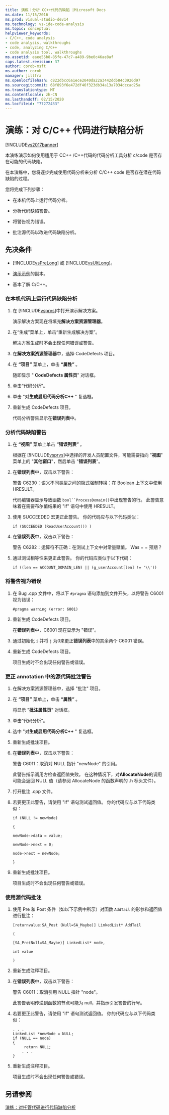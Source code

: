 ```yaml
---
title: 演练：分析 CC++代码的缺陷 |Microsoft Docs
ms.date: 11/15/2016
ms.prod: visual-studio-dev14
ms.technology: vs-ide-code-analysis
ms.topic: conceptual
helpviewer_keywords:
- C/C++, code analysis
- code analysis, walkthroughs
- code, analyzing C/C++
- code analysis tool, walkthroughs
ms.assetid: eaee55b8-85fe-47c7-a489-9be0c46ae8af
caps.latest.revision: 37
author: corob-msft
ms.author: corob
manager: jillfra
ms.openlocfilehash: c822dbcc6a1ece2040da22a3442dd584c3926d97
ms.sourcegitcommit: 68f893f6e472df46f323db34a13a7034dccad25a
ms.translationtype: MT
ms.contentlocale: zh-CN
ms.lasthandoff: 02/15/2020
ms.locfileid: "77272433"
---
```

# <a name="walkthrough-analyzing-cc-code-for-defects"></a>演练：对 C/C++ 代码进行缺陷分析
[!INCLUDE[vs2017banner](../includes/vs2017banner.md)]

本演练演示如何使用适用于 CC++ /C++代码的代码分析工具分析 c/code 是否存在可能的代码缺陷。  
  
 在本演练中，您将逐步完成使用代码分析来分析 C/C++ code 是否存在潜在代码缺陷的过程。  
  
 您将完成下列步骤：  
  
- 在本机代码上运行代码分析。  
  
- 分析代码缺陷警告。  
  
- 将警告视为错误。  
  
- 批注源代码以改进代码缺陷分析。  
  
## <a name="prerequisites"></a>先决条件  
  
- [!INCLUDE[vsPreLong](../includes/vsprelong-md.md)] 或 [!INCLUDE[vsUltLong](../includes/vsultlong-md.md)]。  
  
- [演示示例](../code-quality/demo-sample.md)的副本。  
  
- 基本了解 C/C++。  
  
### <a name="to-run-code-defect-analysis-on-native-code"></a>在本机代码上运行代码缺陷分析  
  
1. 在 [!INCLUDE[vsprvs](../includes/vsprvs-md.md)]中打开演示解决方案。  
  
     演示解决方案现在将填充**解决方案资源管理器**。  
  
2. 在“生成”菜单上，单击“重新生成解决方案”。  
  
     解决方案生成时不会出现任何错误或警告。  
  
3. 在**解决方案资源管理器**中，选择 CodeDefects 项目。  
  
4. 在 **“项目”** 菜单上，单击 **“属性”** 。  
  
     随即显示 " **CodeDefects 属性页**" 对话框。  
  
5. 单击“代码分析”。  
  
6. 单击 "对**生成启用代码分析C++**  " 复选框。  
  
7. 重新生成 CodeDefects 项目。  
  
     代码分析警告显示在**错误列表**中。  
  
### <a name="to-analyze-code-defect-warnings"></a>分析代码缺陷警告  
  
1. 在 **“视图”** 菜单上单击 **“错误列表”** 。  
  
     根据在 [!INCLUDE[vsprvs](../includes/vsprvs-md.md)]中选择的开发人员配置文件，可能需要指向 "**视图**" 菜单上的 "**其他窗口**"，然后单击 "**错误列表**"。  
  
2. 在**错误列表**中，双击以下警告：  
  
     警告 C6230：语义不同类型之间的隐式强制转换：在 Boolean 上下文中使用 HRESULT。  
  
     代码编辑器显示导致函数 `bool``ProcessDomain()`中出现警告的行。 此警告意味着在需要布尔值结果的 "if" 语句中使用 HRESULT。  
  
3. 使用 SUCCEEDED 宏更正此警告。 你的代码应与以下代码类似：  
  
    ```  
    if (SUCCEEDED (ReadUserAccount()) )  
    ```  
  
4. 在**错误列表**中，双击以下警告：  
  
     警告 C6282：运算符不正确：在测试上下文中对常量赋值。 Was = = 预期？  
  
5. 通过测试相等性来更正此警告。 你的代码应类似于以下代码：  
  
    ```  
    if ((len == ACCOUNT_DOMAIN_LEN) || (g_userAccount[len] != '\\'))  
    ```  
  
### <a name="to-treat-warning-as-an-error"></a>将警告视为错误  
  
1. 在 Bug .cpp 文件中，将以下 `#pragma` 语句添加到文件开头，以将警告 C6001 视为错误：  
  
    ```  
    #pragma warning (error: 6001)  
    ```  
  
2. 重新生成 CodeDefects 项目。  
  
     在**错误列表**中，C6001 现在显示为 "错误"。  
  
3. 通过初始化 `i` 并将 `j` 为0来更正**错误列表**中的其余两个 C6001 错误。  
  
4. 重新生成 CodeDefects 项目。  
  
     项目生成时不会出现任何警告或错误。  
  
### <a name="to-correct-the-source-code-annotation-warnings-in-annotationc"></a>更正 annotation 中的源代码批注警告  
  
1. 在解决方案资源管理器中，选择 "批注" 项目。  
  
2. 在 **“项目”** 菜单上，单击 **“属性”** 。  
  
     将显示 "**批注属性页**" 对话框。  
  
3. 单击“代码分析”。  
  
4. 选中 "对**生成启用代码分析C++**  " 复选框。  
  
5. 重新生成批注项目。  
  
6. 在**错误列表**中，双击以下警告：  
  
     警告 C6011：取消对 NULL 指针 "newNode" 的引用。  
  
     此警告指示调用方检查返回值失败。 在这种情况下，对**AllocateNode**的调用可能会返回 NULL 值（请参阅 AllocateNode 的函数声明的 .h 标头文件）。  
  
7. 打开批注 .cpp 文件。  
  
8. 若要更正此警告，请使用 "if" 语句测试返回值。 你的代码应与以下代码类似：  
  
     `if (NULL != newNode)`  
  
     `{`  
  
     `newNode->data = value;`  
  
     `newNode->next = 0;`  
  
     `node->next = newNode;`  
  
     `}`  
  
9. 重新生成批注项目。  
  
     项目生成时不会出现任何警告或错误。  
  
### <a name="to-use-source-code-annotation"></a>使用源代码批注  
  
1. 使用 Pre 和 Post 条件（如以下示例中所示）对函数 `AddTail` 的形参和返回值进行批注：  
  
     `[returnvalue:SA_Post (Null=SA_Maybe)] LinkedList* AddTail`  
  
     `(`  
  
     `[SA_Pre(Null=SA_Maybe)] LinkedList* node,`  
  
     `int value`  
  
     `)`  
  
2. 重新生成注释项目。  
  
3. 在**错误列表**中，双击以下警告：  
  
     警告 C6011：取消引用 NULL 指针 "node"。  
  
     此警告表明传递到函数的节点可能为 null，并指示引发警告的行号。  
  
4. 若要更正此警告，请使用 "if" 语句测试返回值。 你的代码应与以下代码类似：  
  
    ```  
    . . .  
    LinkedList *newNode = NULL;   
    if (NULL == node)  
    {  
         return NULL;  
        . . .  
    }  
    ```  
  
5. 重新生成注释项目。  
  
     项目生成时不会出现任何警告或错误。  
  
## <a name="see-also"></a>另请参阅  
 [演练：对托管代码进行代码缺陷分析](../code-quality/walkthrough-analyzing-managed-code-for-code-defects.md)
